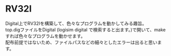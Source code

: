 # RV32I
Digital上でRV32Iを構築して、色々なプログラムを動かしてみる趣旨。  
top.digファイルをDigital (logisim digital で検索すると出ます。)で開いて、makeすれば色々なプログラムを動かせます。  
配布前提ではないため、ファイルパスなどの細々としたエラーは出ると思います。
